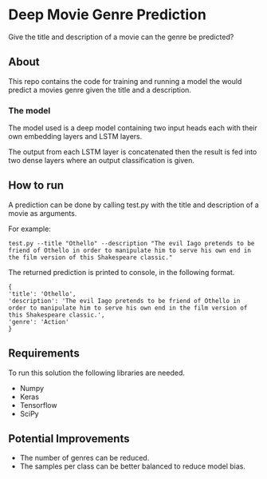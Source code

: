 # Deep Movie Genre Prediction
Give the title and description of a movie can the genre be predicted?
## About
This repo contains the code for training and running a model the would predict a movies genre given the title and a description.
### The model
The model used is a deep model containing two input heads each with their own embedding layers and LSTM layers.

The output from each LSTM layer is concatenated then the result is fed into two dense layers where an output classification is given. 
## How to run
A prediction can be done by calling test.py with the title and description of a movie as arguments.

For example:
```
test.py --title "Othello" --description "The evil Iago pretends to be friend of Othello in order to manipulate him to serve his own end in the film version of this Shakespeare classic."
```
The returned prediction is printed to console, in the following format.
```
{
'title': 'Othello',
'description': 'The evil Iago pretends to be friend of Othello in order to manipulate him to serve his own end in the film version of this Shakespeare classic.', 
'genre': 'Action'
}
```
## Requirements
To run this solution the following libraries are needed.
* Numpy
* Keras
* Tensorflow
* SciPy

## Potential Improvements
* The number of genres can be reduced.
* The samples per class can be better balanced to reduce model bias.
